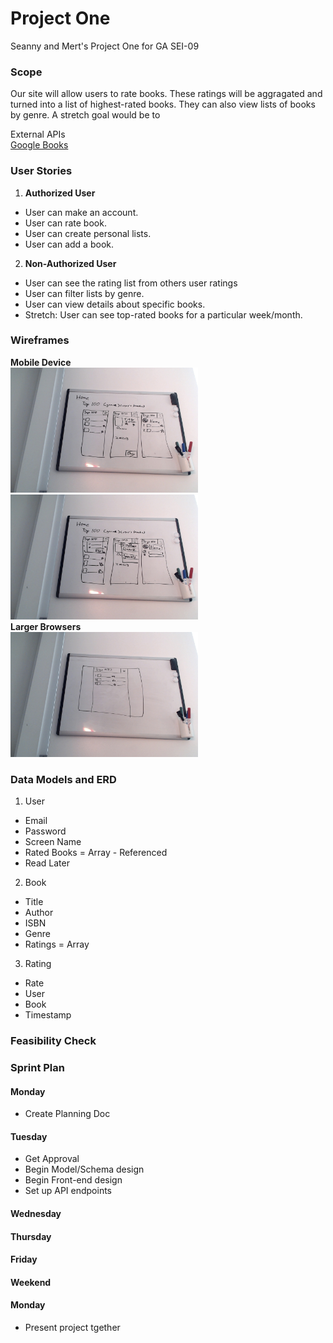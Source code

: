 # Project One
Seanny and Mert's Project One for GA SEI-09

### Scope
Our site will allow users to rate books. These ratings will be aggragated and turned into a list of highest-rated books. They can also view lists of books by genre. A stretch goal would be to

External APIs<br/>
[Google Books](https://developers.google.com/books)</br>

### User Stories

1. **Authorized User**
  * User can make an account.
  * User can rate book.
  * User can create personal lists.
  * User can add a book.

2. **Non-Authorized User**
  * User can see the rating list from others user ratings
  * User can filter lists by genre.
  * User can view details about specific books.
  * Stretch: User can see top-rated books for a particular week/month.

### Wireframes
**Mobile Device**<br/>
<img src="docs/images/Wireframes1.jpg" height="200" /><br/>
<img src="docs/images/Wireframes2.jpg" height="200" /><br/>
**Larger Browsers**<br/>
<img src="docs/images/Wireframes3.jpg" height="200" /><br/>

### Data Models and ERD
1. User
  * Email
  * Password
  * Screen Name
  * Rated Books = Array - Referenced
  * Read Later
2. Book
  * Title
  * Author
  * ISBN
  * Genre
  * Ratings = Array
 3. Rating
  * Rate
  * User
  * Book
  * Timestamp

### Feasibility Check

### Sprint Plan
#### Monday
  * Create Planning Doc

#### Tuesday
  * Get Approval
  * Begin Model/Schema design
  * Begin Front-end design
  * Set up API endpoints

#### Wednesday

#### Thursday

#### Friday

#### Weekend

#### Monday
  * Present project tgether